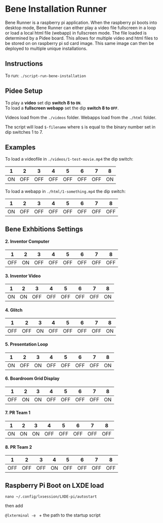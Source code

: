 # Bene Installation Runner

Bene Runner is a raspberry pi application. When the raspberry pi boots into desktop mode, Bene Runner can either play a video file fullscreen in a loop or load a local html file (webapp) in fullscreen mode. The file loaded is determined by a Pidee board. This allows for multiple video and html files to be stored on on raspberry pi sd card image. This same image can then be deployed to multiple unique installations.

## Instructions

To run: `./script-run-bene-installation`

## Pidee Setup

To play a __video__ set dip __switch 8 to `ON`__.  
To load a __fullscreen webapp__ set the dip __switch 8 to `OFF`__.

Videos load from the `./videos` folder. Webapps load from the `./html` folder.

The script will load `$-filename` where `$` is equal to the binary number set in dip switches 1 to 7.

## Examples

To load a videofile in `./videos/1-test-movie.mp4` the dip switch:

|1|2|3|4|5|6|7|8|
|---|---|---|---|---|---|---|---|
|ON|OFF|OFF|OFF|OFF|OFF|OFF|ON|

To load a webapp in `./html/1-something.mp4` the dip switch:

|1|2|3|4|5|6|7|8|
|---|---|---|---|---|---|---|---|
|ON|OFF|OFF|OFF|OFF|OFF|OFF|OFF|

## Bene Exhbitions Settings

#### 2. Inventor Computer

|1|2|3|4|5|6|7|8|
|---|---|---|---|---|---|---|---|
|OFF|ON|OFF|OFF|OFF|OFF|OFF|OFF|

#### 3. Inventor Video

|1|2|3|4|5|6|7|8|
|---|---|---|---|---|---|---|---|
|ON|ON|OFF|OFF|OFF|OFF|OFF|ON|

#### 4. Glitch

|1|2|3|4|5|6|7|8|
|---|---|---|---|---|---|---|---|
|OFF|OFF|ON|OFF|OFF|OFF|OFF|ON|

#### 5. Presentation Loop

|1|2|3|4|5|6|7|8|
|---|---|---|---|---|---|---|---|
|ON|OFF|ON|OFF|OFF|OFF|OFF|ON|

#### 6. Boardroom Grid Display

|1|2|3|4|5|6|7|8|
|---|---|---|---|---|---|---|---|
|OFF|ON|ON|OFF|OFF|OFF|OFF|ON|

#### 7. PR Team 1

|1|2|3|4|5|6|7|8|
|---|---|---|---|---|---|---|---|
|ON|ON|ON|OFF|OFF|OFF|OFF|OFF|

#### 8. PR Team 2

|1|2|3|4|5|6|7|8|
|---|---|---|---|---|---|---|---|
|OFF|OFF|OFF|ON|OFF|OFF|OFF|OFF|


## Raspberry Pi Boot on LXDE load

`nano ~/.config/lxsession/LXDE-pi/autostart` 

then add

`@lxterminal -e ` + the path to the startup script

